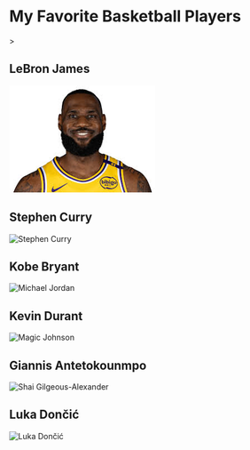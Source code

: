 <!DOCTYPE html>
<html lang="en">
<head>
    <title>My Favorite Basketball Players</title>
</head>
<body>
    <h1>My Favorite Basketball Players</h1>>
        <h2>LeBron James</h2>
        <img src="MyFavoriteBasketballPlayersImages/download (10).jpg" alt="LeBron James">
        <h2>Stephen Curry</h2>
        <img src="https://link_to_image_of_curry.jpg" alt="Stephen Curry">
        <h2>Kobe Bryant</h2>
        <img src="https://link_to_image_of_kobe.jpg" alt="Michael Jordan">
        <h2>Kevin Durant</h2>
        <img src="https://link_to_image_of_durant.jpg" alt="Magic Johnson">
        <h2>Giannis Antetokounmpo</h2>
        <img src="https://link_to_image_of_giannis.jpg" alt="Shai Gilgeous-Alexander">
        <h2>Luka Dončić</h2>
        <img src="https://link_to_image_of_luka.jpg" alt="Luka Dončić">
</body>
</html>
